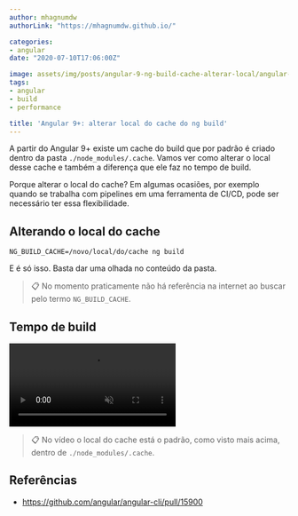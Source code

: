 ```yaml
---
author: mhagnumdw
authorLink: "https://mhagnumdw.github.io/"

categories:
- angular
date: "2020-07-10T17:06:00Z"

image: assets/img/posts/angular-9-ng-build-cache-alterar-local/angular-9-ng-build-cache-alterar-local-banner.png
tags:
- angular
- build
- performance

title: 'Angular 9+: alterar local do cache do ng build'
---
```


A partir do Angular 9+ existe um cache do build que por padrão é criado dentro da pasta `./node_modules/.cache`. Vamos ver como alterar o local desse cache e também a diferença que ele faz no tempo de build.

<!--more-->

Porque alterar o local do cache? Em algumas ocasiões, por exemplo quando se trabalha com pipelines em uma ferramenta de CI/CD, pode ser necessário ter essa flexibilidade.

## Alterando o local do cache

```shell
NG_BUILD_CACHE=/novo/local/do/cache ng build
```

E é só isso. Basta dar uma olhada no conteúdo da pasta.

> 📋 No momento praticamente não há referência na internet ao buscar pelo termo `NG_BUILD_CACHE`.

## Tempo de build

<video muted autoplay controls style="width=:100%;padding: unset;">
    <source src="angular-9-ng-build-cache-alterar-local.mp4" type="video/mp4">
    Your browser does not support the video tag.
</video>

> 📋 No vídeo o local do cache está o padrão, como visto mais acima, dentro de `./node_modules/.cache`.

## Referências

- <https://github.com/angular/angular-cli/pull/15900>

